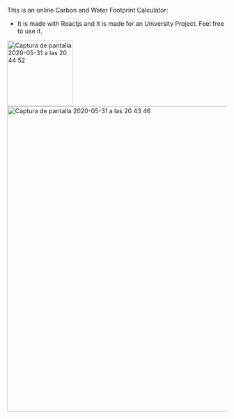 This is an online Carbon and Water Footprint Calculator:

- It is made with Reactjs and It is made for an University Project. Feel free to use it.



<img width="150" alt="Captura de pantalla 2020-05-31 a las 20 44 52" src="https://user-images.githubusercontent.com/44972334/83360177-97bad780-a37f-11ea-80a6-a327b4fa3218.png">    <img width="700" alt="Captura de pantalla 2020-05-31 a las 20 43 46" src="https://user-images.githubusercontent.com/44972334/83360164-7d80f980-a37f-11ea-84a3-6e325c1963f9.png">
